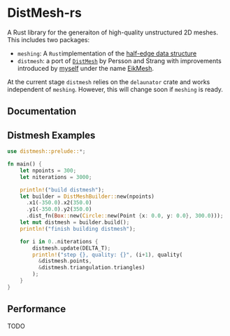 # DistMesh-rs

A Rust library for the generaiton of high-quality unstructured 2D meshes.
This includes two packages:

+ ``meshing``: A ``Rust``implementation of the [half-edge data structure](https://www.flipcode.com/archives/The_Half-Edge_Data_Structure.shtml)
+ ``distmesh``: a port of [``DistMesh``](http://persson.berkeley.edu/distmesh/) by Persson and Strang with improvements introduced by [myself](https://mediatum.ub.tum.de/1593965?style=full_standard) under the name [EikMesh](https://www.sciencedirect.com/science/article/pii/S1877750318303193).

At the current stage ``distmesh`` relies on the ``delaunator`` crate and works independent of ``meshing``.
However, this will change soon if ``meshing`` is ready.

## Documentation

## Distmesh Examples

```rust
use distmesh::prelude::*;

fn main() {
    let npoints = 300;
    let niterations = 3000;

    println!("build distmesh");
    let builder = DistMeshBuilder::new(npoints)
      .x1(-350.0).x2(350.0)
      .y1(-350.0).y2(350.0)
      .dist_fn(Box::new(Circle::new(Point {x: 0.0, y: 0.0}, 300.0)));
    let mut distmesh = builder.build();
    println!("finish building distmesh");

    for i in 0..niterations {
        distmesh.update(DELTA_T);
        println!("step {}, quality: {}", (i+1), quality(
          &distmesh.points, 
          &distmesh.triangulation.triangles)
        );
    }
}
```

## Performance

TODO